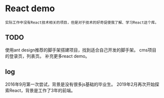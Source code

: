# React demo

    实际工作中没有React技术相关的项目，但是对于技术的好奇促使我了解、学习React这个库。


## TODO
 使用ant design推荐的脚手架搭建项目，找到适合自己开发的脚手架。
 cms项目的登录页，列表页。
 补充更多react demo。


## log
2016年9月第一次尝试，背景是没有很多js基础的毕业生。 2019年2月再次开始探索React，背景是工作了3年的前端。
